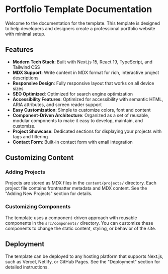 # Portfolio Template Documentation

Welcome to the documentation for the template. This template is designed to help developers and designers create a professional portfolio website with minimal setup.

## Features

- **Modern Tech Stack**: Built with Next.js 15, React 19, TypeScript, and Tailwind CSS
- **MDX Support**: Write content in MDX format for rich, interactive project descriptions
- **Responsive Design**: Fully responsive layout that works on all device sizes
- **SEO Optimized**: Optimized for search engine optimization
- **Accessibility Features**: Optimized for accessibility with semantic HTML, ARIA attributes, and screen reader support
- **Easy Customization**: Simple to customize colors, font and content
- **Component-Driven Architecture**: Organized as a set of reusable, modular components to make it easy to develop, maintain, and customize.
- **Project Showcase**: Dedicated sections for displaying your projects with tags and filtering
- **Contact Form**: Built-in contact form with email integration

## Customizing Content

### Adding Projects

Projects are stored as MDX files in the `content/projects/` directory. Each project file contains frontmatter metadata and MDX content. See the "Adding New Projects" section for details.

### Customizing Components

The template uses a component-driven approach with reusable components in the `src/components/` directory. You can customize these components to change the static content, styling, or behavior of the site.

## Deployment

The template can be deployed to any hosting platform that supports Next.js, such as Vercel, Netlify, or GitHub Pages. See the "Deployment" section for detailed instructions.
